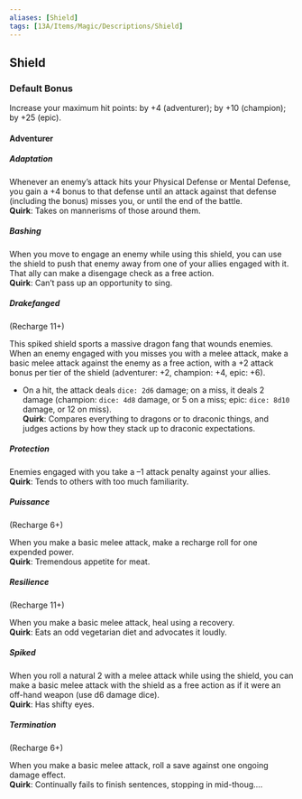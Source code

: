 ```yaml
---
aliases: [Shield]
tags: [13A/Items/Magic/Descriptions/Shield]
---
```


## Shield

### Default Bonus

Increase your maximum hit points: by +4 (adventurer); by +10 (champion); by +25 (epic).

#### Adventurer

##### Adaptation

Whenever an enemy’s attack hits your Physical Defense or Mental Defense, you gain a +4 bonus to that defense until an attack against that defense (including the bonus) misses you, or until the end of the battle.  
**Quirk**: Takes on mannerisms of those around them.

##### Bashing

When you move to engage an enemy while using this shield, you can use the shield to push that enemy away from one of your allies engaged with it. That ally can make a disengage check as a free action.  
**Quirk**: Can’t pass up an opportunity to sing.

##### Drakefanged

(Recharge 11+)

This spiked shield sports a massive dragon fang that wounds enemies. When an enemy engaged with you misses you with a melee attack, make a basic melee attack against the enemy as a free action, with a +2 attack bonus per tier of the shield (adventurer: +2, champion: +4, epic: +6). 
- On a hit, the attack deals `dice: 2d6` damage; on a miss, it deals 2 damage (champion: `dice: 4d8` damage, or 5 on a miss; epic: `dice: 8d10` damage, or 12 on miss).  
**Quirk**: Compares everything to dragons or to draconic things, and judges actions by how they stack up to draconic expectations.

##### Protection

Enemies engaged with you take a –1 attack penalty against your allies.  
**Quirk**: Tends to others with too much familiarity.

##### Puissance

(Recharge 6+)

When you make a basic melee attack, make a recharge roll for one expended power.  
**Quirk**: Tremendous appetite for meat.

##### Resilience

(Recharge 11+)

When you make a basic melee attack, heal using a recovery.  
**Quirk**: Eats an odd vegetarian diet and advocates it loudly.

##### Spiked

When you roll a natural 2 with a melee attack while using the shield, you can make a basic melee attack with the shield as a free action as if it were an off-hand weapon (use d6 damage dice).  
**Quirk**: Has shifty eyes.

##### Termination

(Recharge 6+)

When you make a basic melee attack, roll a save against one ongoing damage effect.  
**Quirk**: Continually fails to finish sentences, stopping in mid-thoug….
